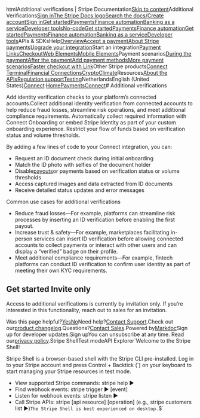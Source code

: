 htmlAdditional verifications | Stripe Documentation[Skip to content](#main-content)Additional Verifications[Sign in](https://dashboard.stripe.com/login?redirect=https%3A%2F%2Fdocs.stripe.com%2Fconnect%2Fadditional-verifications)[The Stripe Docs logo](/)[Search the docs/](#)[Create account](https://dashboard.stripe.com/register/connect)[Sign in](https://dashboard.stripe.com/login?redirect=https%3A%2F%2Fdocs.stripe.com%2Fconnect%2Fadditional-verifications)[Get started](/get-started)[Payments](/payments)[Finance automation](/finance-automation)[Banking as a service](/financial-services)[Developer tools](/development)[No-code](/no-code)[Get started](/get-started)[Payments](/payments)[Finance automation](/finance-automation)[](#)[Get started](/get-started)[Payments](/payments)[Finance automation](/finance-automation)[Banking as a service](/financial-services)[Developer tools](/development)[](#)APIs & SDKsHelp[Overview](/docs/payments)[Accept a payment](#)[About Stripe payments](#)[Upgrade your integration](/docs/payments/upgrades)Start an integration[Payment Links](#)[Checkout](#)[Web Elements](#)[Mobile Elements](#)Payment scenarios[During the payment](#)[After the payment](#)[Add payment methods](#)[More payment scenarios](#)[Faster checkout with Link](#)Other Stripe products[Connect](#)
[Terminal](#)[Financial Connections](#)[Crypto](#)[Climate](#)Resources[About the APIs](#)[Regulation support](#)[Testing](/docs/testing)NetherlandsEnglish (United States)[](#)[](#)[Connect](/connect)·[Home](/docs)[Payments](/docs/payments)[Connect](/docs/connect)# Additional verifications

Add identity verification checks to your platform’s connected accounts.Collect additional identity verification from connected accounts to help reduce fraud losses, streamline risk operations, and meet additional compliance requirements. Automatically collect required information with Connect Onboarding or embed Stripe Identity as part of your custom onboarding experience. Restrict your flow of funds based on verification status and volume thresholds.

By adding a few lines of code to your Connect integration, you can:

- Request an ID document check during initial onboarding
- Match the ID photo with selfies of the document holder
- Disable[payouts](/payouts)or payments based on verification status or volume thresholds
- Access captured images and data extracted from ID documents
- Receive detailed status updates and error messages

Common use cases for additional verifications

- Reduce fraud losses—For example, platforms can streamline risk processes by inserting an ID verification before enabling the first payout.
- Increase trust & safety—For example, marketplaces facilitating in-person services can insert ID verification before allowing connected accounts to collect payments or interact with other users and can display a “verified” badge on their profile.
- Meet additional compliance requirements—For example, fintech platforms can conduct ID verification to confirm user identity as part of meeting their own KYC requirements.

## Get started  Invite only

Access to additional verifications is currently by invitation only. If you’re interested in this functionality, reach out to sales for an invitation.

Was this page helpful?[Yes](#)[No](#)Need help?[Contact Support](https://support.stripe.com/).Check out our[product changelog](https://stripe.com/blog/changelog).Questions?[Contact Sales](https://stripe.com/contact/sales).Powered by[Markdoc](https://markdoc.dev)Sign up for developer updates:Sign upYou can unsubscribe at any time. Read our[privacy policy](https://stripe.com/privacy).Stripe ShellTest modeAPI Explorer[](https://stripe.com/docs/stripe-cli#install)`Welcome to the Stripe Shell!

Stripe Shell is a browser-based shell with the Stripe CLI pre-installed. Log in to your
Stripe account and press Control + Backtick (`) on your keyboard to start managing your Stripe
resources in test mode.

- View supported Stripe commands: stripe help ▶️
- Find webhook events: stripe trigger ▶️ [event]
- Listen for webhook events: stripe listen ▶
- Call Stripe APIs: stripe [api resource] [operation] (e.g., stripe customers list ▶️)`The Stripe Shell is best experienced on desktop.`$`